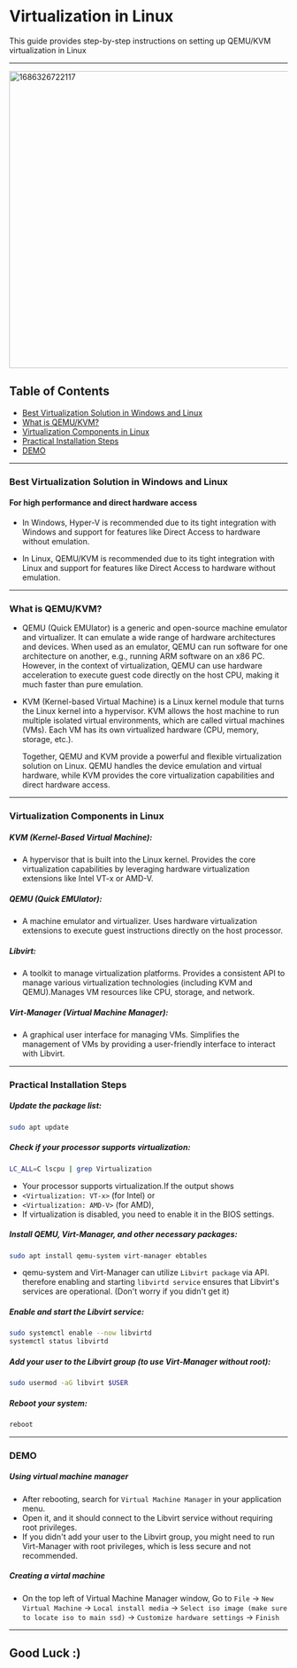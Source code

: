 # Virtualization in Linux

This guide provides step-by-step instructions on setting up QEMU/KVM virtualization in Linux

---
<img width="536" alt="1686326722117" src="https://github.com/user-attachments/assets/a62583c2-464b-4213-a173-42cac55124d7">


## Table of Contents
- [Best Virtualization Solution in Windows and Linux](#best-virtualization-solution-in-windows-and-linux)
- [What is QEMU/KVM?](#what-is-qemukvm)
- [Virtualization Components in Linux](#virtualization-components-in-linux)
- [Practical Installation Steps](#practical-installation-steps)
- [DEMO](#demo)



---

### Best Virtualization Solution in Windows and Linux
####  For high performance and direct hardware access

- In Windows, Hyper-V is recommended due to its tight integration with Windows and support for features like Direct Access to hardware without emulation.

- In Linux, QEMU/KVM is recommended due to its tight integration with Linux and support for features like Direct Access to hardware without emulation.

---

### What is QEMU/KVM?

- QEMU (Quick EMUlator) is a generic and open-source machine emulator and virtualizer. It can emulate a wide range of hardware architectures and devices. When used as an emulator, QEMU can run software for one architecture on another, e.g., running ARM software on an x86 PC. However, in the context of virtualization, QEMU can use hardware acceleration to execute guest code directly on the host CPU, making it much faster than pure emulation.

- KVM (Kernel-based Virtual Machine) is a Linux kernel module that turns the Linux kernel into a hypervisor. KVM allows the host machine to run multiple isolated virtual environments, which are called virtual machines (VMs). Each VM has its own virtualized hardware (CPU, memory, storage, etc.).

  Together, QEMU and KVM provide a powerful and flexible virtualization solution on Linux.    QEMU handles the device emulation and virtual hardware, while KVM provides the core       virtualization capabilities and direct hardware access.

  
   
---

### Virtualization Components in Linux

##### KVM (Kernel-Based Virtual Machine):

-    A hypervisor that is built into the Linux kernel.
    Provides the core virtualization capabilities by leveraging hardware virtualization   extensions like Intel VT-x or AMD-V.
  

##### QEMU (Quick EMUlator):

-    A machine emulator and virtualizer.
    Uses hardware virtualization extensions to execute guest instructions directly on the host processor.
  

##### Libvirt:

-    A toolkit to manage virtualization platforms.
    Provides a consistent API to manage various virtualization technologies (including KVM and QEMU).Manages VM resources like CPU, storage, and network.
  

##### Virt-Manager (Virtual Machine Manager):

-    A graphical user interface for managing VMs.
    Simplifies the management of VMs by providing a user-friendly interface to interact with Libvirt.
    

---

### Practical Installation Steps

##### Update the package list:
```sh
sudo apt update
```

##### Check if your processor supports virtualization:
```sh
LC_ALL=C lscpu | grep Virtualization
```
- Your processor supports virtualization.If the output shows
- `<Virtualization: VT-x>` (for Intel) or
- `<Virtualization: AMD-V>` (for AMD), 
- If virtualization is disabled, you need to enable it in the BIOS settings.

##### Install QEMU, Virt-Manager, and other necessary packages:
```sh
sudo apt install qemu-system virt-manager ebtables
```
- qemu-system and Virt-Manager can utilize `Libvirt package` via API. therefore enabling and starting `libvirtd service` ensures that Libvirt's services are operational. (Don't worry if you didn't get it) 

##### Enable and start the Libvirt service:
```sh
sudo systemctl enable --now libvirtd
systemctl status libvirtd
```

##### Add your user to the Libvirt group (to use Virt-Manager without root):
```sh
sudo usermod -aG libvirt $USER
```
##### Reboot your system:
```sh
reboot
```

---

###  DEMO
##### Using virtual machine manager
- After rebooting, search for `Virtual Machine Manager` in your application menu.
- Open it, and it should connect to the Libvirt service without requiring root privileges.
- If you didn't add your user to the Libvirt group, you might need to run Virt-Manager with root privileges, which is less secure and not recommended.

##### Creating a virtal machine
- On the top left of Virtual Machine Manager window, Go to `File` -> `New Virtual Machine` -> `Local install media` -> `Select iso image (make sure to locate iso to main ssd)` -> `Customize hardware settings` -> `Finish`

---

## Good Luck :) 
